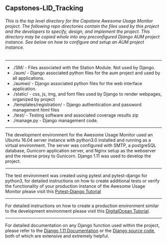 Capstones-LID_Tracking
------

###### This is the top level directory for the Capstone Awesome Usage Monitor project. The following repo directories contain the files used by this project and the developers to specify, design, and implement the project. This directory may be copied whole into any preconfigured Django AUM project instance. See below on how to configure and setup an AUM project instance.

---

* ./SM/ - Files associated with the Station Module. Not used by Django.
* ./aum/ - Django associated python files for the aum project and used by all applications.
* ./aumwi/ - Django associated python files for the web interface application.
* ./static/ - css, js, img, and font files used by Django to render webpages, organized by project
* ./templates/registration/ - Django authentication and password management html files
* ./test/ - Testing software and associated coverage results zip
* ./manage.py - Django management code.

---

The development environment for the Awesome Usage Monitor used an Ubuntu 16.04 server instance with python3.0 installed and running as a virtual environment.  The server was configured with SMTP, a postgreSQL database, Gunicorn application server, and Nginx setup as the webserver and the reverse proxy to Gunicorn.  Django 1.11 was used to develop the project.

---

The test environment was created using pytest and pytest-django for python3, for detailed instructions on how to create additional tests or verify the functionality of your production instance of the Awesome Usage Monitor please visit this [Pytest-Django Tutorial](http://pytest-django.readthedocs.io/en/latest/tutorial.html)

---

For detailed instructions on how to create a production environment similar to the development environment please visit this [DigitalOcean Tutorial](https://www.digitalocean.com/community/tutorials/how-to-set-up-django-with-postgres-nginx-and-gunicorn-on-ubuntu-16-04).

---

For detailed documentation on any Django function used within the project, please refer to the [Django 1.11 Documentation](https://docs.djangoproject.com/en/1.11/) or the [Django source code](https://github.com/django/django), both of which are extensive and extremely helpful.
